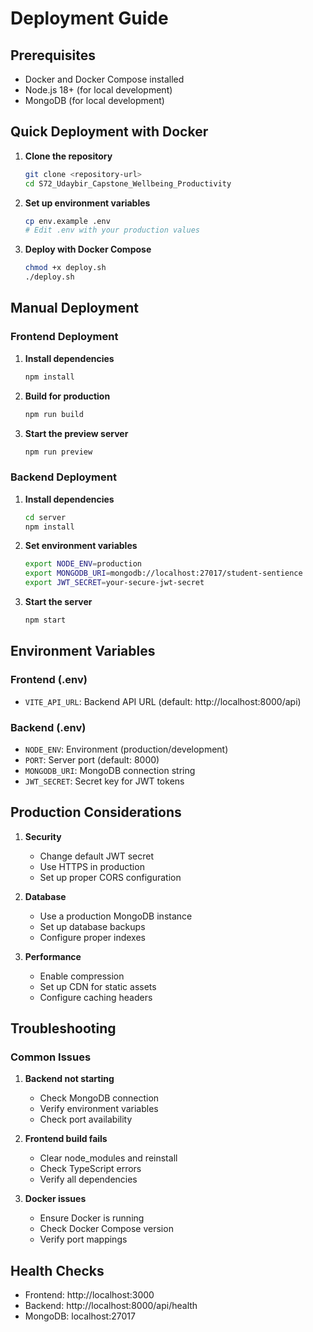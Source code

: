 # Deployment Guide

## Prerequisites

- Docker and Docker Compose installed
- Node.js 18+ (for local development)
- MongoDB (for local development)

## Quick Deployment with Docker

1. **Clone the repository**
   ```bash
   git clone <repository-url>
   cd S72_Udaybir_Capstone_Wellbeing_Productivity
   ```

2. **Set up environment variables**
   ```bash
   cp env.example .env
   # Edit .env with your production values
   ```

3. **Deploy with Docker Compose**
   ```bash
   chmod +x deploy.sh
   ./deploy.sh
   ```

## Manual Deployment

### Frontend Deployment

1. **Install dependencies**
   ```bash
   npm install
   ```

2. **Build for production**
   ```bash
   npm run build
   ```

3. **Start the preview server**
   ```bash
   npm run preview
   ```

### Backend Deployment

1. **Install dependencies**
   ```bash
   cd server
   npm install
   ```

2. **Set environment variables**
   ```bash
   export NODE_ENV=production
   export MONGODB_URI=mongodb://localhost:27017/student-sentience
   export JWT_SECRET=your-secure-jwt-secret
   ```

3. **Start the server**
   ```bash
   npm start
   ```

## Environment Variables

### Frontend (.env)
- `VITE_API_URL`: Backend API URL (default: http://localhost:8000/api)

### Backend (.env)
- `NODE_ENV`: Environment (production/development)
- `PORT`: Server port (default: 8000)
- `MONGODB_URI`: MongoDB connection string
- `JWT_SECRET`: Secret key for JWT tokens

## Production Considerations

1. **Security**
   - Change default JWT secret
   - Use HTTPS in production
   - Set up proper CORS configuration

2. **Database**
   - Use a production MongoDB instance
   - Set up database backups
   - Configure proper indexes

3. **Performance**
   - Enable compression
   - Set up CDN for static assets
   - Configure caching headers

## Troubleshooting

### Common Issues

1. **Backend not starting**
   - Check MongoDB connection
   - Verify environment variables
   - Check port availability

2. **Frontend build fails**
   - Clear node_modules and reinstall
   - Check TypeScript errors
   - Verify all dependencies

3. **Docker issues**
   - Ensure Docker is running
   - Check Docker Compose version
   - Verify port mappings

## Health Checks

- Frontend: http://localhost:3000
- Backend: http://localhost:8000/api/health
- MongoDB: localhost:27017 